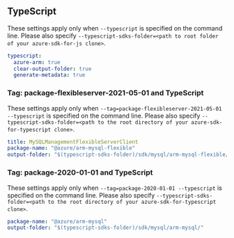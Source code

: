## TypeScript

These settings apply only when `--typescript` is specified on the command line.
Please also specify `--typescript-sdks-folder=<path to root folder of your azure-sdk-for-js clone>`.

``` yaml $(typescript)
typescript:
  azure-arm: true
  clear-output-folder: true
  generate-metadata: true
```

### Tag: package-flexibleserver-2021-05-01 and TypeScript

These settings apply only when `--tag=package-flexibleserver-2021-05-01 --typescript` is specified on the command line.
Please also specify `--typescript-sdks-folder=<path to the root directory of your azure-sdk-for-typescript clone>`.

``` yaml $(tag) == 'package-flexibleserver-2021-05-01' && $(typescript)
title: MySQLManagementFlexibleServerClient
package-name: "@azure/arm-mysql-flexible"
output-folder: "$(typescript-sdks-folder)/sdk/mysql/arm-mysql-flexible/"
```

### Tag: package-2020-01-01 and TypeScript

These settings apply only when `--tag=package-2020-01-01 --typescript` is specified on the command line.
Please also specify `--typescript-sdks-folder=<path to the root directory of your azure-sdk-for-typescript clone>`.

``` yaml $(tag) == 'package-2020-01-01' && $(typescript)
package-name: "@azure/arm-mysql"
output-folder: "$(typescript-sdks-folder)/sdk/mysql/arm-mysql/"
```
